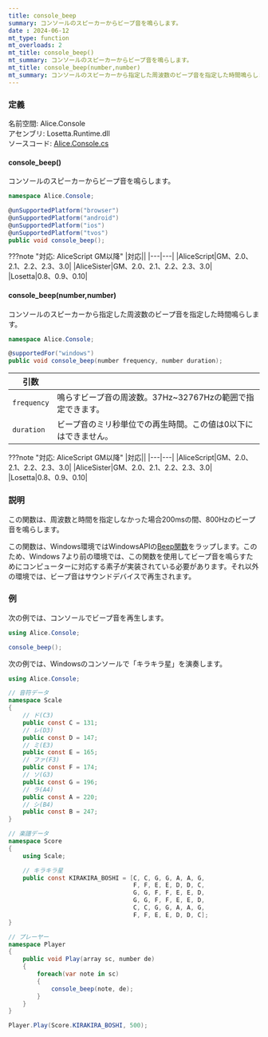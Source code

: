 ```yaml
---
title: console_beep
summary: コンソールのスピーカーからビープ音を鳴らします。
date : 2024-06-12
mt_type: function
mt_overloads: 2
mt_title: console_beep()
mt_summary: コンソールのスピーカーからビープ音を鳴らします。
mt_title: console_beep(number,number)
mt_summary: コンソールのスピーカーから指定した周波数のビープ音を指定した時間鳴らします。
---
```


### 定義
名前空間: Alice.Console<br/>
アセンブリ: Losetta.Runtime.dll<br/>
ソースコード: [Alice.Console.cs](https://github.com/WSOFT-Project/Losetta/blob/master/Losetta.Runtime/Alice.Console.cs)

#### console_beep()

コンソールのスピーカーからビープ音を鳴らします。

```cs title="AliceScript"
namespace Alice.Console;

@unSupportedPlatform("browser")
@unSupportedPlatform("android")
@unSupportedPlatform("ios")
@unSupportedPlatform("tvos")
public void console_beep();
```

???note "対応: AliceScript GM以降"
    |対応||
    |---|---|
    |AliceScript|GM、2.0、2.1、2.2、2.3、3.0|
    |AliceSister|GM、2.0、2.1、2.2、2.3、3.0|
    |Losetta|0.8、0.9、0.10|

#### console_beep(number,number)

コンソールのスピーカーから指定した周波数のビープ音を指定した時間鳴らします。

```cs title="AliceScript"
namespace Alice.Console;

@supportedFor("windows")
public void console_beep(number frequency, number duration);
```

|引数| |
|---|-|
|`frequency`|鳴らすビープ音の周波数。37Hz~32767Hzの範囲で指定できます。|
|`duration`|ビープ音のミリ秒単位での再生時間。この値は0以下にはできません。|

???note "対応: AliceScript GM以降"
    |対応||
    |---|---|
    |AliceScript|GM、2.0、2.1、2.2、2.3、3.0|
    |AliceSister|GM、2.0、2.1、2.2、2.3、3.0|
    |Losetta|0.8、0.9、0.10|

### 説明
この関数は、周波数と時間を指定しなかった場合200msの間、800Hzのビープ音を鳴らします。

この関数は、Windows環境ではWindowsAPIの[Beep関数](https://learn.microsoft.com/ja-jp/windows/win32/api/utilapiset/nf-utilapiset-beep)をラップします。このため、Windows 7より前の環境では、この関数を使用してビープ音を鳴らすためにコンピューターに対応する素子が実装されている必要があります。それ以外の環境では、ビープ音はサウンドデバイスで再生されます。

### 例
次の例では、コンソールでビープ音を再生します。

```cs title="AliceScript"
using Alice.Console;

console_beep();
```

次の例では、Windowsのコンソールで「キラキラ星」を演奏します。

```cs title="AliceScript"
using Alice.Console;

// 音符データ
namespace Scale
{
    // ド(C3)
    public const C = 131;
    // レ(D3)
    public const D = 147;
    // ミ(E3)
    public const E = 165;
    // ファ(F3)
    public const F = 174;
    // ソ(G3)
    public const G = 196;
    // ラ(A4)
    public const A = 220;
    // シ(B4)
    public const B = 247;
}

// 楽譜データ
namespace Score
{
    using Scale;

    // キラキラ星
    public const KIRAKIRA_BOSHI = [C, C, G, G, A, A, G,
                                   F, F, E, E, D, D, C,
                                   G, G, F, F, E, E, D,
                                   G, G, F, F, E, E, D,
                                   C, C, G, G, A, A, G,
                                   F, F, E, E, D, D, C];
}

// プレーヤー
namespace Player
{
    public void Play(array sc, number de)
    {
        foreach(var note in sc)
        {
            console_beep(note, de);
        }
    }
}

Player.Play(Score.KIRAKIRA_BOSHI, 500);
```
